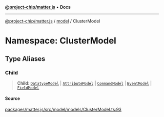 [**@project-chip/matter.js**](../../../README.md) • **Docs**

***

[@project-chip/matter.js](../../../modules.md) / [model](../../README.md) / ClusterModel

# Namespace: ClusterModel

## Type Aliases

### Child

> **Child**: [`DatatypeModel`](../../classes/DatatypeModel.md) \| [`AttributeModel`](../../classes/AttributeModel.md) \| [`CommandModel`](../../classes/CommandModel.md) \| [`EventModel`](../../classes/EventModel.md) \| [`FieldModel`](../../classes/FieldModel.md)

#### Source

[packages/matter.js/src/model/models/ClusterModel.ts:93](https://github.com/project-chip/matter.js/blob/7a8cbb56b87d4ccf34bec5a9a95ab40a1711324f/packages/matter.js/src/model/models/ClusterModel.ts#L93)
